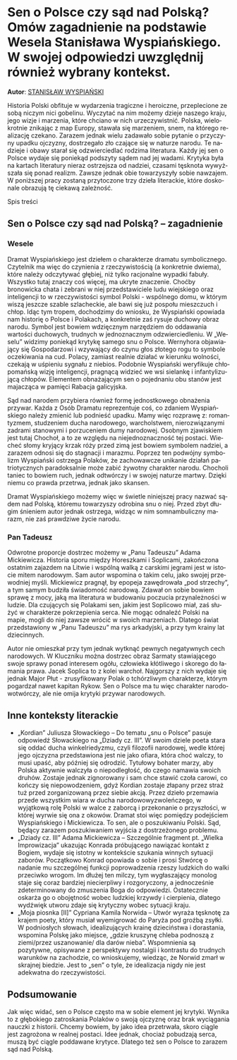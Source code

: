 # Sen o Polsce czy sąd nad Polską? Omów zagadnienie na podstawie Wesela Stanisława Wyspiańskiego. W swojej odpowiedzi uwzględnij również wybrany kontekst.

**Autor**: [STANISŁAW WYSPIAŃSKI](https://poezja.org/wz/Stanislaw_Wyspianski/)

Hi­sto­ria Pol­ski ob­fi­tu­je w wy­da­rze­nia tra­gicz­ne i he­ro­icz­ne, prze­ple­cio­ne ze sobą ni­czym nici go­be­li­nu. Wy­czy­tać na nim mo­że­my dzie­je na­sze­go kra­ju, jego wi­zje i ma­rze­nia, któ­re chcia­no w nich urze­czy­wist­nić. Pol­ska, wie­lo­krot­nie zni­ka­jąc z map Eu­ro­py, sta­wa­ła się ma­rze­niem, snem, na któ­re­go re­ali­za­cję cze­ka­no. Za­ra­zem jed­nak wie­lu za­da­wa­ło so­bie py­ta­nie o przy­czy­ny upad­ku oj­czy­zny, do­strze­ga­ło zło cza­ją­ce się w na­tu­rze na­ro­du. Te na­dzie­je i oba­wy sta­rał się od­zwier­cie­dlać ro­dzi­ma li­te­ra­tu­ra. Każdy jej sen o Polsce wydaje się poniekąd podszyty sądem nad jej wadami. Kry­ty­ka była na kar­tach li­te­ra­tu­ry nie­raz ostrzej­sza od na­dziei, cza­sa­mi tę­sk­no­ta wy­wyż­sza­ła się po­nad re­alizm. Za­wsze jed­nak obie to­wa­rzy­szy­ły so­bie na­wza­jem. W po­niż­szej pra­cy zo­sta­ną przy­to­czo­ne trzy dzie­ła li­te­rac­kie, któ­re do­sko­na­le ob­ra­zu­ją tę cie­ka­wą za­leż­ność.

Spis treści



## Sen o Polsce czy sąd nad Polską? – zagadnienie

### Wesele

Dramat Wyspiańskiego jest dziełem o charakterze dramatu symbolicznego. Czy­tel­nik ma więc do czy­nie­nia z rze­czy­wi­sto­ścią (a kon­kret­nie dwie­ma), któ­re na­le­ży od­czy­ty­wać głę­biej, niż tyl­ko ra­cjo­nal­ne wy­pad­ki fa­bu­ły. Wszyst­ko tu­taj zna­czy coś wię­cej, ma ukry­te zna­cze­nie. Choć­by bronowicka chata i zebrani w niej przedstawiciele ludu wiejskiego oraz inteligencji to w rzeczywistości symbol Polski - wspól­ne­go domu, w któ­rym wi­szą jesz­cze sza­ble szla­chec­kie, ale bawi się już po­spo­łu miesz­czuch i chłop. Idąc tym tro­pem, do­cho­dzi­my do wnio­sku, że Wy­spiań­ski opo­wia­da nam hi­sto­rię o Pol­sce i Po­la­kach, a kon­kret­nie zaś ry­su­je du­cho­wy ob­raz na­ro­du. Symbol jest bowiem wdzięcznym narzędziem do oddawania wartości duchowych, trudnych w jednoznacznym odzwierciedleniu. W „We­se­lu” wi­dzi­my po­nie­kąd kry­ty­kę sa­me­go snu o Pol­sce. Wernyhora ob­ja­wia­ją­cy się Go­spo­da­rzo­wi i wzy­wa­ją­cy do czy­nu głos zło­te­go rogu to sym­bo­le ocze­ki­wa­nia na cud. Po­la­cy, za­miast re­al­nie dzia­łać w kie­run­ku wol­no­ści, cze­ka­ją w uśpie­niu sy­gna­łu z nie­bios. Po­dob­nie Wy­spiań­ski we­ry­fi­ku­je chło­po­mań­ską wi­zję in­te­li­gen­cji, pra­gną­cą wi­dzieć we wsi sie­lan­kę i in­fan­ty­li­zu­ją­cą chło­pów. Ele­men­tem ob­na­ża­ją­cym sen o po­jed­na­niu obu sta­nów jest ma­ja­czą­ca w pa­mię­ci Ra­ba­cja ga­li­cyj­ska.

Sąd nad narodem przybiera również formę jednostkowego obnażenia przywar. Każ­da z Osób Dra­ma­tu re­pre­zen­tu­je coś, co zda­niem Wy­spiań­skie­go na­le­ży zmie­nić lub pod­nieść upad­ku. Mamy więc roz­pra­wę z: ro­man­ty­zmem, stu­dze­niem du­cha na­ro­do­we­go, war­chol­stwem, nie­roz­wią­za­ny­mi za­dra­mi sta­no­wy­mi i po­rzu­ce­niem dumy na­ro­do­wej. Osob­nym zja­wi­skiem jest tu­taj Chochoł, a to ze wzglę­du na nie­jed­no­znacz­ność tej po­sta­ci. Wie­cheć sło­my kry­ją­cy krzak róży przed zimą jest bo­wiem symbolem nadziei, a zarazem odnosi się do stagnacji i marazmu. Po­przez ten po­dwój­ny sym­bo­lizm Wy­spiań­ski ostrze­ga Po­la­ków, że za­cho­waw­cze uni­ka­nie dzia­łań pa­trio­tycz­nych pa­ra­dok­sal­nie może zabić żywotny charakter narodu. Chocholi taniec to bo­wiem ruch, jed­nak od­twór­czy i w swo­jej na­tu­rze mar­twy. Dzię­ki nie­mu co praw­da prze­trwa, jed­nak jako skan­sen.

Dra­mat Wy­spiań­skie­go mo­że­my więc w świe­tle ni­niej­szej pra­cy na­zwać są­dem nad Pol­ską, któ­re­mu to­wa­rzy­szy odro­bi­na snu o niej. Przed zbyt dłu­gim śnie­niem au­tor jed­nak ostrze­ga, wi­dząc w nim som­nam­bu­licz­ny ma­razm, nie zaś praw­dzi­we ży­cie na­ro­du.



### Pan Tadeusz

Od­wrot­ne pro­por­cje do­strzec mo­że­my w „Panu Tadeuszu” Adama Mickiewicza. Hi­sto­ria spo­ru mię­dzy Ho­resz­ka­mi i So­pli­ca­mi, za­koń­czo­na ostat­nim za­jaz­dem na Li­twie i wspól­ną wal­ką z car­ski­mi je­gra­mi jest w isto­cie mi­tem na­ro­do­wym. Sam au­tor wspo­mi­na o ta­kim celu, jako swo­jej prze­wod­niej my­śli. Mickiewicz pragnął, by epopeja zawędrowała „pod strzechy”, a tym samym budziła świadomość narodową. Zda­wał on so­bie bo­wiem spra­wę z mocy, jaką ma li­te­ra­tu­ra w bu­do­wa­niu po­czu­cia przy­na­leż­no­ści w lu­dzie. Dla czu­ją­cych się Po­la­ka­mi sen, ja­kim jest So­pli­co­wo miał, zaś słu­żyć w cha­rak­te­rze po­krze­pie­nia ser­ca. Nie mogąc odnaleźć Polski na mapie, mogli do niej zawsze wrócić w swoich marzeniach. Dla­te­go świat przed­sta­wio­ny w „Panu Ta­de­uszu” ma rys ar­ka­dyj­ski, a przy tym kra­iny lat dzie­cin­nych.

Au­tor nie omiesz­kał przy tym jed­nak wy­tknąć pew­nych negatywnych cech narodowych. W Klucz­ni­ku moż­na do­strzec ob­raz Sar­ma­ty sta­wia­ją­ce­go swo­je spra­wy po­nad in­te­re­sem ogó­łu, czło­wie­ka kłó­tli­we­go i sko­re­go do ła­ma­nia pra­wa. Jacek Soplica to z ko­lei war­choł. Naj­gor­szy z nich wy­da­je się jed­nak Ma­jor Płut - zru­sy­fi­ko­wa­ny Po­lak o tchórz­li­wym cha­rak­te­rze, któ­rym po­gar­dzał na­wet ka­pi­tan Ry­kow. Sen o Pol­sce ma tu więc cha­rak­ter na­ro­do­wo­twór­czy, ale nie omi­ja kry­ty­ki przy­war na­ro­do­wych.

## Inne konteksty literackie

- „Kordian” Juliusza Słowackiego – Do tematu „snu o Polsce” pasuje odpowiedź Słowackiego na „Dziady cz. III”. W swoim dziele poeta stara się oddać ducha winkelriedyzmu, czyli filozofii narodowej, wedle której jego ojczyzna przedstawiona jest nie jako ofiara, która choć walczy, to musi upaść, aby później się odrodzić. Tytułowy bohater marzy, aby Polska aktywnie walczyła o niepodległość, do czego namawia swoich druhów. Zostaje jednak zignorowany i sam chce stawić czoła carowi, co kończy się niepowodzeniem, gdyż Kordian zostaje złapany przez straż tuż przed zorganizowaną przez siebie akcją. Przez dzieło przemawia przede wszystkim wiara w ducha narodowowyzwoleńczego, w wyjątkową rolę Polski w walce z zaborcą i przekonanie o przyszłości, w której wyrwie się ona z okowów. Dramat stoi więc pomiędzy podejściem Wyspiańskiego i Mickiewicza. To sen, ale o poszukiwaniu Polski. Sąd, będący zarazem poszukiwaniem wyjścia z dostrzeżonego problemu.
- „Dziady cz. III” Adama Mickiewicza – Szczególnie fragment pt. „Wielka Improwizacja” ukazując Konrada próbującego nawiązać kontakt z Bogiem, wydaje się istotny w kontekście szukania winnych sytuacji zaborów. Początkowo Konrad opowiada o sobie i prosi Stwórcę o nadanie mu szczególnej funkcji poprowadzenia rzeszy ludzkich do walki przeciwko wrogom. Im dłużej ten milczy, tym wygłaszający monolog staje się coraz bardziej niecierpliwy i rozgoryczony, a jednocześnie zdeterminowany do zmuszenia Boga do odpowiedzi. Ostatecznie oskarża go o obojętność wobec ludzkiej krzywdy i cierpienia, dlatego wydźwięk utworu zdaje się krytyczny wobec sytuacji kraju.
- „Moja piosnka [II]” Cypriana Kamila Norwida – Utwór wyraża tęsknotę za krajem poety, który musiał wyemigrować do Paryża pod groźbą zsyłki. W podniosłych słowach, idealizujących krainę dzieciństwa i dorastania, wspomina Polskę jako miejsce, „gdzie kruszynę chleba podnoszą z ziemi/przez uszanowanie/ dla darów nieba”. Wspomnienia są pozytywne, opisywane z perspektywy nostalgii i kontrastu do trudnych warunków na zachodzie, co wnioskujemy, wiedząc, że Norwid zmarł w skrajnej biedzie. Jest to „sen” o tyle, że idealizacja nigdy nie jest adekwatna do rzeczywistości.

## Podsumowanie

Jak więc wi­dać, sen o Pol­sce czę­sto ma w so­bie ele­ment jej kry­ty­ki. Wy­ni­ka to z głę­bo­kie­go za­tro­ska­nia Po­la­ków o swo­ją oj­czy­znę oraz brak wy­cią­ga­nia na­ucz­ki z hi­sto­rii. Chce­my bo­wiem, by jako idea prze­trwa­ła, sko­ro cią­gle jest za­gro­żo­na w re­al­nej po­sta­ci. Idee jed­nak, cho­ciaż po­bu­dza­ją ser­ca, mu­szą być cią­gle pod­da­wa­ne kry­ty­ce. Dla­te­go też sen o Pol­sce to za­ra­zem sąd nad Pol­ską.

